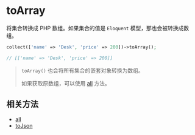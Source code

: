 # toArray

将集合转换成 PHP 数组。如果集合的值是 `Eloquent` 模型，那也会被转换成数组。

```php
collect(['name' => 'Desk', 'price' => 200])->toArray();

// [['name' => 'Desk', 'price' => 200]]
```

> `toArray()` 也会将所有集合的嵌套对象转换为数组。
>
> 如果获取原数组，可以使用 [all](all.md) 方法。


## 相关方法

- [all](all.md)
- [toJson](toJson.md)
